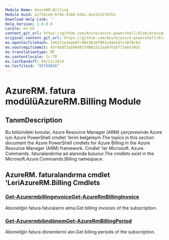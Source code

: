 ```yaml
---
Module Name: AzureRM.Billing
Module Guid: a1f34ce9-bf46-4180-b36c-be232a1f8f63
Download Help Link: ''
Help Version: 2.0.0.0
Locale: en-US
content_git_url: https://github.com/Azure/azure-powershell/blob/preview/src/ResourceManager/Billing/Commands.Billing/help/AzureRM.Billing.md
original_content_git_url: https://github.com/Azure/azure-powershell/blob/preview/src/ResourceManager/Billing/Commands.Billing/help/AzureRM.Billing.md
ms.openlocfilehash: 1481f1e1bab8fc90e3616f003cd4d14fc10f0c63
ms.sourcegitcommit: 43f4bdf2a59dd82fd881512aa9761bf72eb5703c
ms.translationtype: MT
ms.contentlocale: tr-TR
ms.lasthandoff: 04/23/2019
ms.locfileid: "93750826"
---
```

# <span data-ttu-id="bbeb2-101">AzureRM. fatura modülü</span><span class="sxs-lookup"><span data-stu-id="bbeb2-101">AzureRM.Billing Module</span></span>
## <span data-ttu-id="bbeb2-102">Tanım</span><span class="sxs-lookup"><span data-stu-id="bbeb2-102">Description</span></span>
<span data-ttu-id="bbeb2-103">Bu bölümdeki konular, Azure Resource Manager (ARM) çerçevesinde Azure için Azure PowerShell cmdlet 'lerini belgeleyin.</span><span class="sxs-lookup"><span data-stu-id="bbeb2-103">The topics in this section document the Azure PowerShell cmdlets for Azure Billing in the Azure Resource Manager (ARM) framework.</span></span> <span data-ttu-id="bbeb2-104">Cmdlet 'ler Microsoft. Azure. Commands. faturalandırma ad alanında bulunur.</span><span class="sxs-lookup"><span data-stu-id="bbeb2-104">The cmdlets exist in the Microsoft.Azure.Commands.Billing namespace.</span></span>

## <span data-ttu-id="bbeb2-105">AzureRM. faturalandırma cmdlet 'Leri</span><span class="sxs-lookup"><span data-stu-id="bbeb2-105">AzureRM.Billing Cmdlets</span></span>
### [<span data-ttu-id="bbeb2-106">Get-Azurermbillingınvoice</span><span class="sxs-lookup"><span data-stu-id="bbeb2-106">Get-AzureRmBillingInvoice</span></span>](Get-AzureRmBillingInvoice.md)
<span data-ttu-id="bbeb2-107">Aboneliğin fatura faturalarını alma.</span><span class="sxs-lookup"><span data-stu-id="bbeb2-107">Get billing invoices of the subscription.</span></span>

### [<span data-ttu-id="bbeb2-108">Get-Azurermbilındönem</span><span class="sxs-lookup"><span data-stu-id="bbeb2-108">Get-AzureRmBillingPeriod</span></span>](Get-AzureRmBillingPeriod.md)
<span data-ttu-id="bbeb2-109">Aboneliğin fatura dönemlerini alın.</span><span class="sxs-lookup"><span data-stu-id="bbeb2-109">Get billing periods of the subscription.</span></span>

